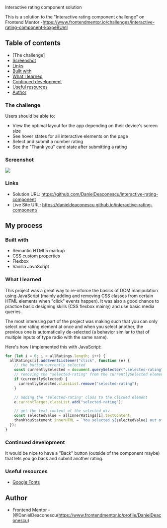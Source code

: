 Interactive rating component solution

This is a solution to the "Interactive rating component challenge" on Frontend Mentor -https://www.frontendmentor.io/challenges/interactive-rating-component-koxpeBUmI

## Table of contents

- [The challenge]
- [Screenshot](#screenshot)
- [Links](#links)
- [Built with](#built-with)
- [What I learned](#what-i-learned)
- [Continued development](#continued-development)
- [Useful resources](#useful-resources)
- [Author](#author)


### The challenge

Users should be able to:

- View the optimal layout for the app depending on their device's screen size
- See hover states for all interactive elements on the page
- Select and submit a number rating
- See the "Thank you" card state after submitting a rating

### Screenshot

![](./screenshot.jpg)

### Links

- Solution URL: https://github.com/DanielDeaconescu/interactive-rating-component
- Live Site URL: https://danieldeaconescu.github.io/interactive-rating-component/

## My process

### Built with

- Semantic HTML5 markup
- CSS custom properties
- Flexbox
- Vanilla JavaScript

### What I learned

This project was a great way to re-inforce the basics of DOM manipulation using JavaScript (mainly adding and removing CSS classes from certain HTML elements when "click" events happen). 
It was also a good chance to practice basic designing skills (CSS flexbox mainly) and use basic media queries.

The most interesing part of the project was making such that you can only select one rating element at once and when you select another, the previous one is automatically de-selected (a behavior similar to that of multiple inputs of type radio with the same name). 

Here's how I implemented this with JavaScript: 

```js
for (let i = 0; i < allRatings.length; i++) {
  allRatings[i].addEventListener("click", function (e) {
    // the button currently selected
    const currentlySelected = document.querySelector(".selected-rating");
    // removing the "selected-rating" from the currentlySelected element
    if (currentlySelected) {
      currentlySelected.classList.remove("selected-rating");
    }

    // adding the "selected-rating" class to the clicked element
    e.currentTarget.classList.add("selected-rating");

    // get the text content of the selected div
    const selectedValue = allInnerRatings[i].textContent;
    thankYouStatement.innerHTML = `You selected ${selectedValue} out of 5`;
  });
}
```

### Continued development

It would be nice to have a "Back" button (outside of the component maybe) that lets you go back and submit another rating. 

### Useful resources

- [Google Fonts](https://fonts.google.com/)

## Author

- Frontend Mentor - [@DanielDeaconescu(https://www.frontendmentor.io/profile/DanielDeaconescu)